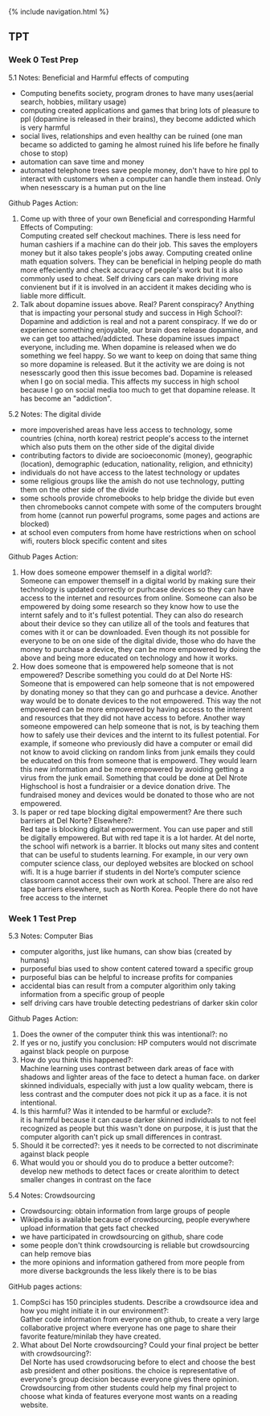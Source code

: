 {% include navigation.html %}

## TPT

### Week 0 Test Prep
5.1 Notes: Beneficial and Harmful effects of computing
- Computing benefits society, program drones to have many uses(aerial search, hobbies, military usage)
- computing created applications and games that bring lots of pleasure to ppl (dopamine is released in their brains), they become addicted which is very harmful
- social lives, relationships and even healthy can be ruined (one man became so addicted to gaming he almost ruined his life before he finally chose to stop)
- automation can save time and money
- automated telephone trees save people money, don't have to hire ppl to interact with customers when a computer can handle them instead. Only when nesesscary is a human put on the line

Github Pages Action:
1. Come up with three of your own Beneficial and corresponding Harmful Effects of Computing: <br>
   Computing created self checkout machines. There is less need for human cashiers if a machine can do their job. This saves the employers money but it also takes people's jobs away. Computing created online math equation solvers. They can be beneficial in helping people do math more effeciently and check accuracy of people's work but it is also commonly used to cheat. Self driving cars can make driving more convienent but if it is involved in an accident it makes deciding who is liable more difficult.
2. Talk about dopamine issues above. Real? Parent conspiracy? Anything that is impacting your personal study and success in High School?: <br>
   Dopamine and addiction is real and not a parent conspiracy. If we do or experience something enjoyable, our brain does release dopamine, and we can get too attached/addicted. These dopamine issues impact everyone, including me. When dopamine is released when we do something we feel happy. So we want to keep on doing that same thing so more dopamine is released. But it the activity we are doing is not nesesscarly good then this issue becomes bad. Dopamine is released when I go on social media. This affects my success in high school because I go on social media too much to get that dopamine release. It has become an "addiction".

5.2 Notes: The digital divide
- more impoverished areas have less access to technology, some countries (china, north korea) restrict people's access to the internet which also puts them on the other side of the digital divide
- contributing factors to divide are socioeconomic (money), geographic (location), demographic (education, nationality, religion, and ethnicity)
- individuals do not have access to the latest technology or updates
- some religious groups like the amish do not use technology, putting them on the other side of the divide
- some schools provide chromebooks to help bridge the divide but even then chromebooks cannot compete with some of the computers brought from home (cannot run powerful programs, some pages and actions are blocked)
- at school even computers from home have restrictions when on school wifi, routers block specific content and sites

Github Pages Action:
1. How does someone empower themself in a digital world?: <br>
   Someone can empower themself in a digital world by making sure their technology is updated correctly or purhcase devices so they can have access to the internet and resources from online. Someone can also be empowered by doing some research so they know how to use the internt safely and to it's fullest potential. They can also do research about their device so they can utilize all of the tools and features that comes with it or can be downloaded. Even though its not possible for everyone to be on one side of the digital divide, those who do have the money to purchase a device, they can be more empowered by doing the above and being more educated on technology and how it works.
2. How does someone that is empowered help someone that is not empowered? Describe something you could do at Del Norte HS: <br>
   Someone that is empowered can help someone that is not empowered by donating money so that they can go and purhcase a device. Another way would be to donate devices to the not empowered. This way the not empowered can be more empowered by having access to the interent and resources that they did not have access to before. Another way someone empowered can help someone that is not, is by teaching them how to safely use their devices and the internt to its fullest potential. For example, if someone who previously did have a computer or email did not know to avoid clicking on random links from junk emails they could be educated on this from someone that is empowerd. They would learn this new information and be more empowered by avoiding getting a virus from the junk email. Something that could be done at Del Nrote Highschool is host a fundraisier or a device donation drive. The fundraised money and devices would be donated to those who are not empowered.
3. Is paper or red tape blocking digital empowerment? Are there such barriers at Del Norte? Elsewhere?: <br>
   Red tape is blocking digital empowerment. You can use paper and still be digitally empowered. But with red tape it is a lot harder. At del norte, the school wifi network is a barrier. It blocks out many sites and content that can be useful to students learning. For example, in our very own computer science class, our deployed websites are blocked on school wifi. It is a huge barrier if students in del Norte’s computer science classroom cannot access their own work at school. There are also red tape barriers elsewhere, such as North Korea. People there do not have free access to the internet


### Week 1 Test Prep <br>
5.3 Notes: Computer Bias <br>
- computer algoriths, just like humans, can show bias (created by humans) <br>
-  purposeful bias used to show content catered toward a specific group <br>
-  purposeful bias can be helpful to increase profits for companies <br>
-  accidental bias can result from a computer algorithim only taking information from a specific group of people <br>
-  self driving cars have trouble detecting pedestrians of darker skin color <br>

Github Pages Action:
1. Does the owner of the computer think this was intentional?: no <br>
2. If yes or no, justify you conclusion: HP computers would not discrimate against black people on purpose <br>
3. How do you think this happened?: <br>
Machine learning uses contrast between dark areas of face with shadows and lighter areas of the face to detect a human face. on darker skinned individuals, especially with just a low quality webcam, there is less contrast and the computer does not pick it up as a face. it is not intentional. <br>
6. Is this harmful? Was it intended to be harmful or exclude?: <br>
it is harmful because it can cause darker skinned individuals to not feel recognized as people but this wasn't done on purpose, it is just that the computer algorith can't pick up small differences in contrast. <br>
8. Should it be corrected?: yes it needs to be corrected to not discriminate against black people <br>
9. What would you or should you do to produce a better outcome?: develop new methods to detect faces or create alorithim to detect smaller changes in contrast on the face<br>

5.4 Notes: Crowdsourcing <br>
- Crowdsourcing: obtain information from large groups of people <br>
- Wikipedia is available because of crowdsourcing, people everywhere upload information that gets fact checked <br>
- we have participated in crowdsourcing on github, share code <br>
- some people don't think crowdsourcing is reliable but crowdsourcing can help remove bias <br>
- the more opinions and information gathered from more people from more diverse backgrounds the less likely there is to be bias <br>

GitHub pages actions:
1. CompSci has 150 principles students. Describe a crowdsource idea and how you might initiate it in our environment?: <br>
Gather code information from everyone on github, to create a very large collaborative project where everyone has one page to share their favorite feature/minilab they have created.
3. What about Del Norte crowdsourcing? Could your final project be better with crowdsourcing?: <br>
Del Norte has used crowdsorucing before to elect and choose the best asb president and other positions. the choice is representative of everyone's group decision because everyone gives there opinion. Crowdsourcing from other students could help my final project to choose what kinda of features everyone most wants on a reading website. <br>
